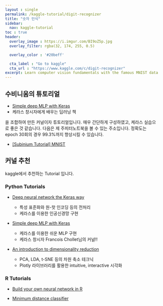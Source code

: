 ```yaml
---
layout : single
permalink: /kaggle-tutorial/digit-recognizer
title: "숫자 인식"
sidebar:
  nav: kaggle-tutorial
toc : true
header:
  overlay_image : https://i.imgur.com/BI9oZ5p.jpg
  overlay_filter: rgba(32, 174, 255, 0.5)

  overlay_color : '#20beff'

  cta_label : "Go to kaggle"
  cta_url : "https://www.kaggle.com/c/digit-recognizer"
excerpt: Learn computer vision fundamentals with the famous MNIST data
---
```


## 수비니움의 튜토리얼

- [Simple deep MLP with Keras](https://www.kaggle.com/fchollet/simple-deep-mlp-with-keras/code)
- 케라스 창시자에게 배우는 딥러닝 책

을 조합하여 만든 커널이자 튜토리얼입니다. 매우 간단하게 구성하였고, 케라스 실습으로 좋은 것 같습니다.
다음은 제 주피터노트북을 볼 수 있는 주소입니다. 정확도는 epoch 30회의 경우 99.3%까지 향상시킬 수 있습니다.

- [[Subinium Tutorial] MNIST](https://nbviewer.jupyter.org/gist/subinium/b6a80acadfef00ff5d77d82c698ca6ee)

## 커널 추천

kaggle에서 추천하는 Tutorial 입니다.

### Python Tutorials

- [Deep neural network the Keras way](https://www.kaggle.com/poonaml/deep-neural-network-keras-way)
  - 특성 표준화와 원-핫 인코딩 등의 전처리
  - 케라스를 이용한 인공신경망 구현

- [Simple deep MLP with Keras](https://www.kaggle.com/fchollet/simple-deep-mlp-with-keras/code)
  - 케라스를 이용한 쉬운 MLP 구현
  - 케라스 창시자 Francois Chollet님의 커널!!

- [An introduction to dimensionality reduction](https://www.kaggle.com/arthurtok/interactive-intro-to-dimensionality-reduction)
  - PCA, LDA, t-SNE 등의 차원 축소 테크닉
  - Plotly 라이브러리를 활용한 intuitive, interactive 시각화

### R Tutorials

- [Build your own neural network in R](https://www.kaggle.com/russwill/build-your-own-neural-network-in-r)

- [Minimum distance classifier](https://www.kaggle.com/olhacher/minimum-distance-classifier)
